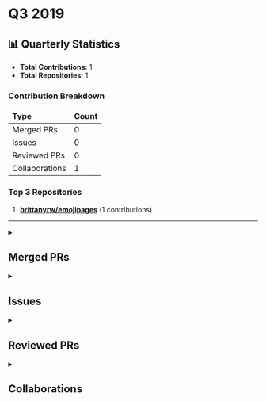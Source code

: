 # Q3 2019

## 📊 Quarterly Statistics

* **Total Contributions:** 1
* **Total Repositories:** 1

### Contribution Breakdown

| Type | Count |
| :--- | :--- |
| Merged PRs | 0 |
| Issues | 0 |
| Reviewed PRs | 0 |
| Collaborations | 1 |

### Top 3 Repositories

1. [**brittanyrw/emojipages**](https://github.com/brittanyrw/emojipages) (1 contributions)

---

<details>
 <summary><h2>Merged PRs</h2></summary>
No contribution in this quarter.
</details>

<details>
 <summary><h2>Issues</h2></summary>
No contribution in this quarter.
</details>

<details>
 <summary><h2>Reviewed PRs</h2></summary>
No contribution in this quarter.
</details>

<details>
 <summary><h2>Collaborations</h2></summary>
<table style='width:100%; table-layout:fixed;'>
  <thead>
    <tr>
      <th style='width:5%;'>No.</th>
      <th style='width:30%;'>Project Name</th>
      <th style='width:35%;'>Title</th>
      <th style='width:15%;'>Created At</th>
      <th style='width:15%;'>Commented At</th>
    </tr>
  </thead>
  <tbody>
    <tr>
      <td>1.</td>
      <td>brittanyrw/emojipages</td>
      <td><a href='https://github.com/brittanyrw/emojipages/issues/65'>Add "Jurassic Park" by Michael Crichton to EmojiPages</a></td>
      <td>2019-09-24</td>
      <td>2019-09-30</td>
    </tr>
  </tbody>
</table>
</details>

